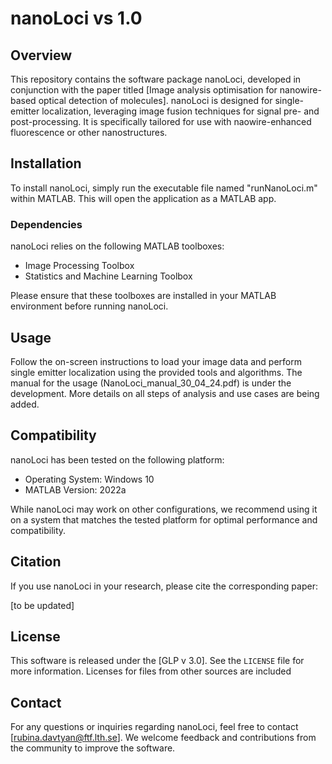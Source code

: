 # nanoLoci vs 1.0

## Overview

This repository contains the software package nanoLoci, developed in conjunction with the paper titled [Image analysis optimisation for nanowire-based optical detection of molecules]. nanoLoci is designed for single-emitter localization, leveraging image fusion techniques for signal pre- and post-processing. 
It is specifically tailored for use with naowire-enhanced fluorescence or other nanostructures.

## Installation

To install nanoLoci, simply run the executable file named "runNanoLoci.m" within MATLAB. This will open the application as a MATLAB app.

### Dependencies

nanoLoci relies on the following MATLAB toolboxes:
- Image Processing Toolbox
- Statistics and Machine Learning Toolbox

Please ensure that these toolboxes are installed in your MATLAB environment before running nanoLoci.

## Usage

Follow the on-screen instructions to load your image data and perform single emitter localization using the provided tools and algorithms.
The manual for the usage (NanoLoci_manual_30_04_24.pdf) is under the development. More details on all steps of analysis and use cases are being added.

## Compatibility

nanoLoci has been tested on the following platform:
- Operating System: Windows 10
- MATLAB Version: 2022a

While nanoLoci may work on other configurations, we recommend using it on a system that matches the tested platform for optimal performance and compatibility.

## Citation

If you use nanoLoci in your research, please cite the corresponding paper:

[to be updated]

## License

This software is released under the [GLP v 3.0]. See the `LICENSE` file for more information. Licenses for files from other sources are included


## Contact

For any questions or inquiries regarding nanoLoci, feel free to contact [rubina.davtyan@ftf.lth.se]. We welcome feedback and contributions from the community to improve the software.
